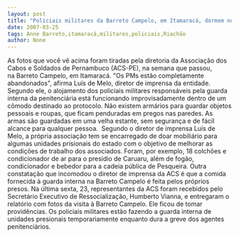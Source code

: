 ```yaml
---
layout: post
title: "Policiais militares da Barreto Campelo, em Itamaracá, dormem no chão"
date: 2007-03-25
tags: Anne Barreto,itamaracá,militares,policiais,Riachão
author: None
---
```

As fotos que você vê acima foram tiradas pela diretoria da Associação dos Cabos e Soldados de Pernambuco (ACS-PE), na semana que passou, na&nbsp;Barreto Campelo, em Itamaracá.
\"Os PMs estão completamente abandonados\", afirma Luís de Melo, diretor de imprensa da entidade.
Segundo ele, o alojamento dos policiais militares responsáveis pela guarda interna da penitenciária está funcionando improvisadamente dentro de um cômodo destinado ao protocolo.
Não existem armários para guardar objetos pessoais e roupas, que ficam penduradas em pregos nas paredes.
As armas são guardadas em uma velha estante, sem segurança e de fácil alcance para qualquer pessoa.&nbsp; 
Segundo o diretor de imprensa Luís de Melo, a própria associação tem se encarregado de doar mobiliário para algumas unidades prisionais do estado com o objetivo de melhorar as condições de trabalho dos associados.
Foram, por exemplo, 18 colchões e condicionador de ar para o presídio de Caruaru, além de fogão, condicionador e bebedor para a cadeia pública de Pesqueira.
Outra constatação que incomodou o diretor de imprensa da ACS é que a comida fornecida à guarda interna na Barreto Campelo é feita pelos próprios presos. 
Na última sexta, 23, representantes da ACS foram recebidos pelo Secretário Executivo de Ressocialização, Humberto Vianna, e entregaram o relatório com fotos da visita à Barreto Campelo. Ele ficou de tomar providências. 
Os policiais militares estão fazendo a guarda interna de unidades presionais temporariamente enquanto dura a greve dos agentes penitenciários. 